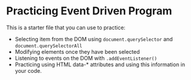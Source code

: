 # Practicing Event Driven Program

This is a starter file that you can use to practice:
- Selecting item from the DOM using `document.querySelector` and `document.querySelectorAll`
- Modifying elements once they have been selected
- Listening to events on the DOM with `.addEventListener()`
- Practicing using HTML data-* attributes and using this information in your code.